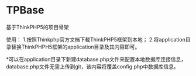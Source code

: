 # TPBase
基于ThinkPHP5的项目骨架

使用：
1.按照Thinkphp官方文档下载ThinkPHP5框架到本地；
2.将application目录替换ThinkPHPH5框架的application目录及其内容即可。

*可以在application目录下新建database.php文件来配置本地数据库连接信息，database.php文件无需上传到git，该内容将覆盖config.php中数据库信息。